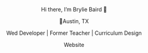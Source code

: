 <p align="center">Hi there, I’m Brylie Baird 👋</p>
<p align="center">📍Austin, TX</p>
<p align="center">Wed Developer | Former Teacher | Curriculum Design</p>
<p align="center">Website</p>




<!--
Here are some ideas to get you started:
## Hi there 👋 I'm Brylie Baird
- 🔭 I’m currently working on ...
- 🌱 I’m currently learning ...
- 👯 I’m looking to collaborate on ...
- 🤔 I’m looking for help with ...
- 💬 Ask me about ...
- 📫 How to reach me: ...
- 😄 Pronouns: ...
- ⚡ Fun fact: ...
-->

